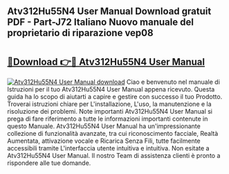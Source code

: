 ## Atv312Hu55N4 User Manual Download gratuit PDF - Part-J72 Italiano Nuovo manuale del proprietario di riparazione vep08

# <h2><a href="http://dfewcp.blite.top/?on=Atv312Hu55N4+User+Manual">🔗Download 👉🔴 Atv312Hu55N4 User Manual</a></h2>

[![Atv312Hu55N4 User Manual download](https://i.imgur.com/lujVjoI.png)](http://dfewcp.blite.top/?on=Atv312Hu55N4+User+Manual)
Ciao e benvenuto nel manuale di Istruzioni per il tuo Atv312Hu55N4 User Manual appena ricevuto. Questa guida ha lo scopo di aiutarti a capire e gestire con successo il tuo Prodotto. Troverai istruzioni chiare per L'installazione, L'uso, la manutenzione e la risoluzione dei problemi. Note importanti Atv312Hu55N4 User Manual si prega di fare riferimento a tutte le informazioni importanti contenute in questo Manuale. Atv312Hu55N4 User Manual ha un'impressionante collezione di funzionalità avanzate, tra cui riconoscimento facciale, Realtà Aumentata, attivazione vocale e Ricarica Senza Fili, tutte facilmente accessibili tramite L'interfaccia utente intuitiva e intuitiva. Non esitate a Atv312Hu55N4 User Manual. Il nostro Team di assistenza clienti è pronto a rispondere alle tue domande.
